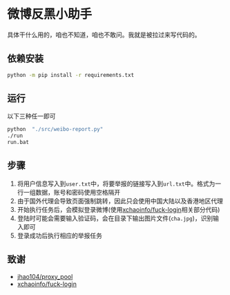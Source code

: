 # 微博反黑小助手

具体干什么用的，咱也不知道，咱也不敢问。我就是被拉过来写代码的。

## 依赖安装

```bash
python -m pip install -r requirements.txt
```

## 运行

以下三种任一即可

```bash
python  "./src/weibo-report.py"
./run
run.bat
```

## 步骤

1. 将用户信息写入到`user.txt`中，将要举报的链接写入到`url.txt`中。格式为一行一组数据，账号和密码使用空格隔开
2. 由于国外代理会导致页面强制跳转，因此只会使用中国大陆以及香港地区代理
3. 开始执行任务后，会模拟登录微博(使用[xchaoinfo/fuck-login](https://github.com/xchaoinfo/fuck-login)相关部分代码)
4. 登陆时可能会需要输入验证码，会在目录下输出图片文件(`cha.jpg`)，识别输入即可
5. 登录成功后执行相应的举报任务

## 致谢

- [jhao104/proxy_pool](https://github.com/jhao104/proxy_pool)
- [xchaoinfo/fuck-login](https://github.com/xchaoinfo/fuck-login)